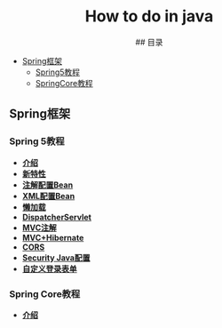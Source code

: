 <h1 align="center">How to do in java</h1>
<p align="center">
<a href="https://github.com/handong0123/how-to-do-in-java" target="_blank"></a>
## 目录

- [Spring框架](#Spring框架)
  - [Spring5教程](#Spring5教程)
  - [SpringCore教程](#SpringCore教程)



## Spring框架

### Spring 5教程

- **[介绍](docs/SpringFramework/Spring5/Introduction.md)**
- **[新特性](docs/SpringFramework/Spring5/NewFeatures.md)**
- **[注解配置Bean](docs/SpringFramework/Spring5/BeanJavaConfig.md)**
- **[XML配置Bean](docs/SpringFramework/Spring5/BeanXMLConfig.md)**
- **[懒加载](docs/SpringFramework/Spring5/EagerVsLazyInit.md)**
- **[DispatcherServlet](docs/SpringFramework/Spring5/DispatcherServlet.md)**
- **[MVC注解](docs/SpringFramework/Spring5/MVCAnnotations.md)**
- **[MVC+Hibernate](docs/SpringFramework/Spring5/MVC+Hibernate.md)**
- **[CORS](docs/SpringFramework/Spring5/CORS.md)**
- **[Security Java配置](docs/SpringFramework/Spring5/SecurityJavaConfig.md)**
- **[自定义登录表单](docs/SpringFramework/Spring5/CustomLoginForm.md)**



### Spring Core教程

- **[介绍](docs/SpringFramework/SpringCore/Introduction.md)**

